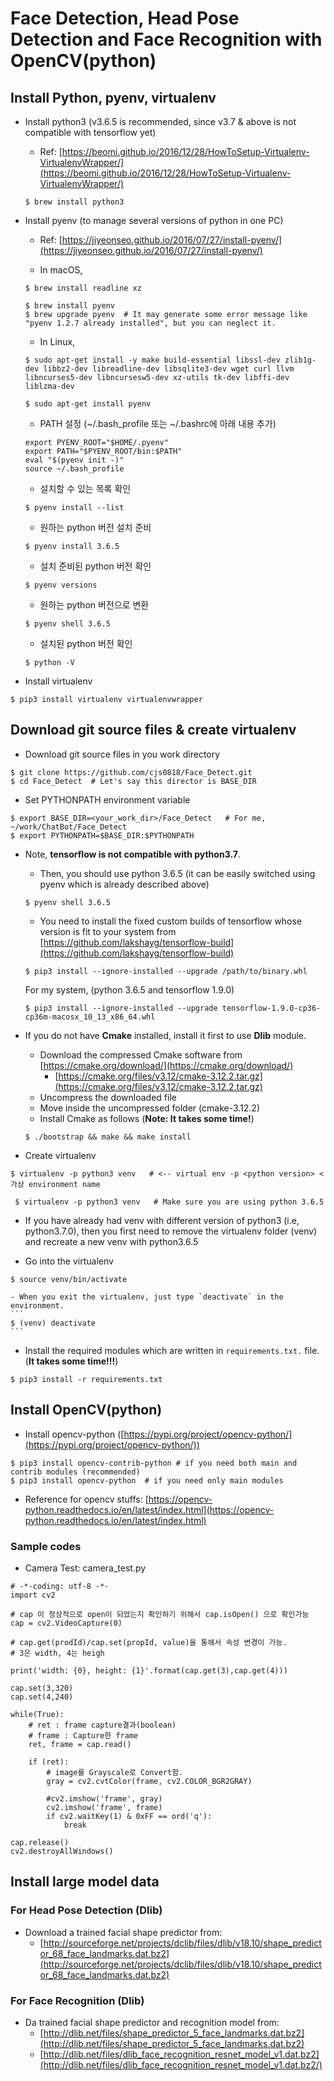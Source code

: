 # Face Detection, Head Pose Detection and Face Recognition with OpenCV(python)

## Install Python, pyenv, virtualenv
- Install python3   (v3.6.5 is recommended, since v3.7 & above is not compatible with tensorflow yet)
	- Ref: [https://beomi.github.io/2016/12/28/HowToSetup-Virtualenv-VirtualenvWrapper/](https://beomi.github.io/2016/12/28/HowToSetup-Virtualenv-VirtualenvWrapper/)
	```
	$ brew install python3
	```
- Install pyenv (to manage several versions of python in one PC)
	- Ref: [https://jiyeonseo.github.io/2016/07/27/install-pyenv/](https://jiyeonseo.github.io/2016/07/27/install-pyenv/)

	- In macOS,
	```
	$ brew install readline xz
    
    $ brew install pyenv
	$ brew upgrade pyenv  # It may generate some error message like "pyenv 1.2.7 already installed", but you can neglect it.
	```
    - In Linux,
    ```
    $ sudo apt-get install -y make build-essential libssl-dev zlib1g-dev libbz2-dev libreadline-dev libsqlite3-dev wget curl llvm libncurses5-dev libncursesw5-dev xz-utils tk-dev libffi-dev liblzma-dev
    
    $ sudo apt-get install pyenv
    ```
    - PATH 설정 (~/.bash_profile 또는 ~/.bashrc에 아래 내용 추가)
    ```
    export PYENV_ROOT="$HOME/.pyenv"
	export PATH="$PYENV_ROOT/bin:$PATH"
	eval "$(pyenv init -)"
	source ~/.bash_profile
    ```
    - 설치할 수 있는 목록 확인
    ```
    $ pyenv install --list
    ```
    - 원하는 python 버전 설치 준비
    ```
    $ pyenv install 3.6.5
    ```
    - 설치 준비된 python 버전 확인
    ```
    $ pyenv versions
    ```
    - 원하는 python 버전으로 변환
    ```
    $ pyenv shell 3.6.5
    ```
    - 설치된 python 버전 확인
    ```
    $ python -V
    ```

- Install virtualenv
```
$ pip3 install virtualenv virtualenvwrapper
```


## Download git source files & create virtualenv
- Download git source files in you work directory
```
$ git clone https://github.com/cjs0818/Face_Detect.git
$ cd Face_Detect  # Let's say this director is BASE_DIR
```

- Set PYTHONPATH environment variable
```
$ export BASE_DIR=<your_work_dir>/Face_Detect   # For me, ~/work/ChatBot/Face_Detect
$ export PYTHONPATH=$BASE_DIR:$PYTHONPATH
```

- Note, **tensorflow is not compatible with python3.7**.
  - Then, you should use python 3.6.5 (it can be easily switched using pyenv which is already described above)
  ```
  $ pyenv shell 3.6.5
  ```
  - You need to install the fixed custom builds of tensorflow whose version is fit to your system from [https://github.com/lakshayg/tensorflow-build](https://github.com/lakshayg/tensorflow-build)
  ```
  $ pip3 install --ignore-installed --upgrade /path/to/binary.whl
  ```
  For my system, (python 3.6.5 and tensorflow 1.9.0)
  ```
  $ pip3 install --ignore-installed --upgrade tensorflow-1.9.0-cp36-cp36m-macosx_10_13_x86_64.whl
  ```

- If you do not have **Cmake** installed, install it first to use **Dlib** module.
    - Download the compressed Cmake software from [https://cmake.org/download/](https://cmake.org/download/)
      - [https://cmake.org/files/v3.12/cmake-3.12.2.tar.gz](https://cmake.org/files/v3.12/cmake-3.12.2.tar.gz)
    - Uncompress the downloaded file
    - Move inside the uncompressed folder (cmake-3.12.2)
    - Install Cmake as follows (**Note: It takes some time!**)
  ```
  $ ./bootstrap && make && make install
  ```

- Create virtualenv
```
$ virtualenv -p python3 venv   # <-- virtual env -p <python version> <가상 environment name
```
```
 $ virtualenv -p python3 venv   # Make sure you are using python 3.6.5
```
  - If you have already had venv with different version of python3 (i.e, python3.7.0), then you first need to remove the virtualenv folder (venv) and recreate a new venv with python3.6.5 



- Go into the virtualenv
```
$ source venv/bin/activate
```
	- When you exit the virtualenv, just type `deactivate` in the environment.
	```
    $ (venv) deactivate
    ```
- Install the required modules which are written in `requirements.txt.` file. (**It takes some time!!!**)
```
$ pip3 install -r requirements.txt
```

## Install OpenCV(python)

- Install opencv-python ([https://pypi.org/project/opencv-python/](https://pypi.org/project/opencv-python/))
```
$ pip3 install opencv-contrib-python # if you need both main and contrib modules (recommended)
$ pip3 install opencv-python  # if you need only main modules
```

- Reference for opencv stuffs: [https://opencv-python.readthedocs.io/en/latest/index.html](https://opencv-python.readthedocs.io/en/latest/index.html)

### Sample codes
- Camera Test: camera_test.py

```
# -*-coding: utf-8 -*-
import cv2

# cap 이 정상적으로 open이 되었는지 확인하기 위해서 cap.isOpen() 으로 확인가능
cap = cv2.VideoCapture(0)

# cap.get(prodId)/cap.set(propId, value)을 통해서 속성 변경이 가능.
# 3은 width, 4는 heigh

print('width: {0}, height: {1}'.format(cap.get(3),cap.get(4)))

cap.set(3,320)
cap.set(4,240)

while(True):
    # ret : frame capture결과(boolean)
    # frame : Capture한 frame
    ret, frame = cap.read()

    if (ret):
        # image를 Grayscale로 Convert함.
        gray = cv2.cvtColor(frame, cv2.COLOR_BGR2GRAY)

        #cv2.imshow('frame', gray)
        cv2.imshow('frame', frame)
        if cv2.waitKey(1) & 0xFF == ord('q'):
            break

cap.release()
cv2.destroyAllWindows()
```

## Install large model data
### For Head Pose Detection (Dlib)
 - Download a trained facial shape predictor from:
 	- [http://sourceforge.net/projects/dclib/files/dlib/v18.10/shape_predictor_68_face_landmarks.dat.bz2](http://sourceforge.net/projects/dclib/files/dlib/v18.10/shape_predictor_68_face_landmarks.dat.bz2)
### For Face Recognition (Dlib)
 - Da trained facial shape predictor and recognition model from:
 	- [http://dlib.net/files/shape_predictor_5_face_landmarks.dat.bz2](http://dlib.net/files/shape_predictor_5_face_landmarks.dat.bz2)
 	- [http://dlib.net/files/dlib_face_recognition_resnet_model_v1.dat.bz2](http://dlib.net/files/dlib_face_recognition_resnet_model_v1.dat.bz2/)